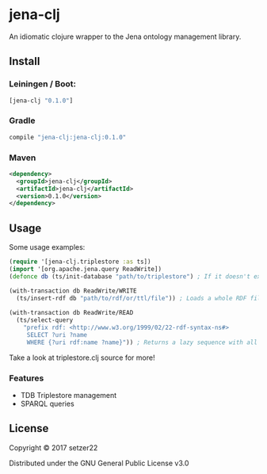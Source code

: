 # jena-clj

An idiomatic clojure wrapper to the Jena ontology management library. 

## Install

### Leiningen / Boot:

```clj
[jena-clj "0.1.0"]
```

### Gradle 

``` gradle
compile "jena-clj:jena-clj:0.1.0"
```

### Maven
``` xml
<dependency>
  <groupId>jena-clj</groupId>
  <artifactId>jena-clj</artifactId>
  <version>0.1.0</version>
</dependency>
```


## Usage

Some usage examples:

``` clj
(require '[jena-clj.triplestore :as ts])
(import '[org.apache.jena.query ReadWrite])
(defonce db (ts/init-database "path/to/triplestore") ; If it doesn't exist, it creates one

(with-transaction db ReadWrite/WRITE
  (ts/insert-rdf db "path/to/rdf/or/ttl/file")) ; Loads a whole RDF file into triplestore
  
(with-transaction db ReadWrite/READ
  (ts/select-query 
    "prefix rdf: <http://www.w3.org/1999/02/22-rdf-syntax-ns#> 
     SELECT ?uri ?name
     WHERE {?uri rdf:name ?name}")) ; Returns a lazy sequence with all results.
```
Take a look at triplestore.clj source for more!

### Features

- TDB Triplestore management
- SPARQL queries

## License

Copyright © 2017 setzer22

Distributed under the GNU General Public License v3.0
